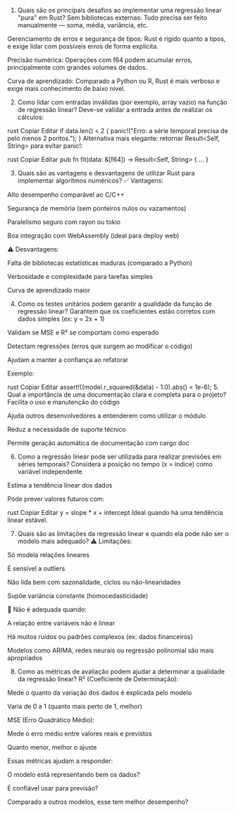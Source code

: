 1. Quais são os principais desafios ao implementar uma regressão linear "pura" em Rust?
Sem bibliotecas externas: Tudo precisa ser feito manualmente — soma, média, variância, etc.

Gerenciamento de erros e segurança de tipos: Rust é rígido quanto a tipos, e exige lidar com possíveis erros de forma explícita.

Precisão numérica: Operações com f64 podem acumular erros, principalmente com grandes volumes de dados.

Curva de aprendizado: Comparado a Python ou R, Rust é mais verboso e exige mais conhecimento de baixo nível.

2. Como lidar com entradas inválidas (por exemplo, array vazio) na função de regressão linear?
Deve-se validar a entrada antes de realizar os cálculos:

rust
Copiar
Editar
if data.len() < 2 {
    panic!("Erro: a série temporal precisa de pelo menos 2 pontos.");
}
Alternativa mais elegante: retornar Result<Self, String> para evitar panic!:

rust
Copiar
Editar
pub fn fit(data: &[f64]) -> Result<Self, String> { ... }

3. Quais são as vantagens e desvantagens de utilizar Rust para implementar algoritmos numéricos?
✅ Vantagens:

Alto desempenho comparável ao C/C++

Segurança de memória (sem ponteiros nulos ou vazamentos)

Paralelismo seguro com rayon ou tokio

Boa integração com WebAssembly (ideal para deploy web)

⚠️ Desvantagens:

Falta de bibliotecas estatísticas maduras (comparado a Python)

Verbosidade e complexidade para tarefas simples

Curva de aprendizado maior

4. Como os testes unitários podem garantir a qualidade da função de regressão linear?
Garantem que os coeficientes estão corretos com dados simples (ex: y = 2x + 1)

Validam se MSE e R² se comportam como esperado

Detectam regressões (erros que surgem ao modificar o código)

Ajudam a manter a confiança ao refatorar

Exemplo:

rust
Copiar
Editar
assert!((model.r_squared(&data) - 1.0).abs() < 1e-6);
5. Qual a importância de uma documentação clara e completa para o projeto?
Facilita o uso e manutenção do código

Ajuda outros desenvolvedores a entenderem como utilizar o módulo

Reduz a necessidade de suporte técnico

Permite geração automática de documentação com cargo doc

6. Como a regressão linear pode ser utilizada para realizar previsões em séries temporais?
Considera a posição no tempo (x = índice) como variável independente

Estima a tendência linear dos dados

Pode prever valores futuros com:

rust
Copiar
Editar
y = slope * x + intercept
Ideal quando há uma tendência linear estável.

7. Quais são as limitações da regressão linear e quando ela pode não ser o modelo mais adequado?
⚠️ Limitações:

Só modela relações lineares

É sensível a outliers

Não lida bem com sazonalidade, ciclos ou não-linearidades

Supõe variância constante (homocedasticidade)

🧠 Não é adequada quando:

A relação entre variáveis não é linear

Há muitos ruídos ou padrões complexos (ex: dados financeiros)

Modelos como ARIMA, redes neurais ou regressão polinomial são mais apropriados

8. Como as métricas de avaliação podem ajudar a determinar a qualidade da regressão linear?
R² (Coeficiente de Determinação):

Mede o quanto da variação dos dados é explicada pelo modelo

Varia de 0 a 1 (quanto mais perto de 1, melhor)

MSE (Erro Quadrático Médio):

Mede o erro médio entre valores reais e previstos

Quanto menor, melhor o ajuste

Essas métricas ajudam a responder:

O modelo está representando bem os dados?

É confiável usar para previsão?

Comparado a outros modelos, esse tem melhor desempenho?
